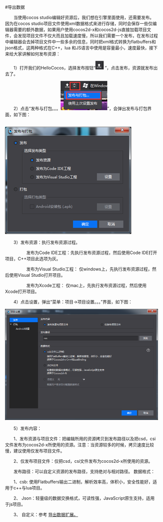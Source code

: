 #导出数据

&emsp;&emsp;当使用cocos studio编辑好资源后，我们想在引擎里面使用，还需要发布。因为在cocos studio项目文件使用xml数据格式来进行存储，同时会保存一些仅编辑器需要的额外数据，如果用户使用cocos2d-x和cocos2d-js直接加载项目文件，会发现项目文件不仅大而且加载速度慢，所以我们需要一个发布，在发布过程中编辑器会去掉项目文件中一些多余的信息，同时把xml格式转换为flatbuffers和json格式，这两种格式在C++，lua 和JS语言中使用是容量最小，速度最快，接下来给大家讲解如何发布资源：

&emsp;&emsp;1）打开我们的HelloCocos，选择发布按钮“![image](res/image0001.png) ”，点击发布，资源就发布出去了。

&emsp;&emsp;2）点击“发布与打包。。。![image](res/image0002.png)”，会弹出发布与打包界面，如下图：

&emsp;&emsp;&emsp;&emsp;&emsp;&emsp;&emsp;&emsp;![image](res/image0003.png)

&emsp;&emsp;3）发布资源：执行发布资源过程。

&emsp;&emsp;&emsp;&emsp;&emsp;发布为Code IDE工程：先执行发布资源过程，然后使用Code IDE打开项目，C++项目此选项为灰。

&emsp;&emsp;&emsp;&emsp;&emsp;发布为Visual Studio工程： 仅windows上，先执行发布资源过程，然后使用Visual Studio打开项目。

&emsp;&emsp;&emsp;&emsp;&emsp;发布为Xcode工程： 仅mac上，先执行发布资源过程，然后使用Xcode打开项目。

&emsp;&emsp;4）点击设置，弹出“菜单：项目->项目设置。。。”界面，如下图：

![image](res/image0004.png)
 
&emsp;&emsp;5）发布内容：

&emsp;&emsp;1、发布资源与项目文件：把编辑所用的资源拷贝到发布路径以及把csd，csi文件发布为cocos2d-x所使用的资源。注意：当资源较多的时候，拷贝速度比较慢，建议使用仅发布项目文件。

&emsp;&emsp;2、仅发布项目文件：仅把csd，csi文件发布为cocos2d-x所使用的资源。

&emsp;&emsp;发布路径：可以自定义资源的发布路径，支持绝对与相对路径。
数据格式：

&emsp;&emsp;1、csb: 使用Flatbuffers输出二进制，解析效率高，体积小，安全性能好，适用于c++与lua项目。

&emsp;&emsp;2、 Json：轻量级的数据交换格式，可读性强，JavaScript原生支持，适用于js项目。

&emsp;&emsp;3、 自定义：参考 [导出数据扩展。](../../chapter3/Extend/CustomExport/zh.md)






